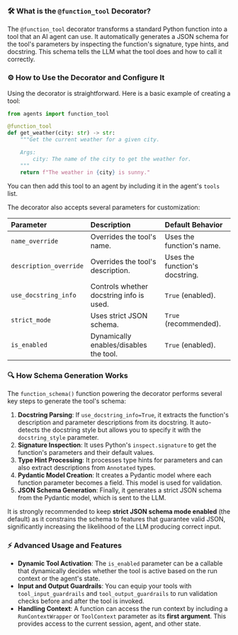 
### 🛠️ What is the `@function_tool` Decorator?

The `@function_tool` decorator transforms a standard Python function into a tool that an AI agent can use. It automatically generates a JSON schema for the tool's parameters by inspecting the function's signature, type hints, and docstring. This schema tells the LLM what the tool does and how to call it correctly.

### ⚙️ How to Use the Decorator and Configure It

Using the decorator is straightforward. Here is a basic example of creating a tool:

```python
from agents import function_tool

@function_tool
def get_weather(city: str) -> str:
    """Get the current weather for a given city.

    Args:
        city: The name of the city to get the weather for.
    """
    return f"The weather in {city} is sunny."
```

You can then add this tool to an agent by including it in the agent's `tools` list.

The decorator also accepts several parameters for customization:

| Parameter | Description | Default Behavior |
| :--- | :--- | :--- |
| `name_override` | Overrides the tool's name. | Uses the function's name. |
| `description_override` | Overrides the tool's description. | Uses the function's docstring. |
| `use_docstring_info` | Controls whether docstring info is used. | `True` (enabled). |
| `strict_mode` | Uses strict JSON schema. | `True` (recommended). |
| `is_enabled` | Dynamically enables/disables the tool. | `True` (enabled). |


### 🔍 How Schema Generation Works

The `function_schema()` function powering the decorator performs several key steps to generate the tool's schema:

1.  **Docstring Parsing**: If `use_docstring_info=True`, it extracts the function's description and parameter descriptions from its docstring. It auto-detects the docstring style but allows you to specify it with the `docstring_style` parameter.
2.  **Signature Inspection**: It uses Python's `inspect.signature` to get the function's parameters and their default values.
3.  **Type Hint Processing**: It processes type hints for parameters and can also extract descriptions from `Annotated` types.
4.  **Pydantic Model Creation**: It creates a Pydantic model where each function parameter becomes a field. This model is used for validation.
5.  **JSON Schema Generation**: Finally, it generates a strict JSON schema from the Pydantic model, which is sent to the LLM.

It is strongly recommended to keep **strict JSON schema mode enabled** (the default) as it constrains the schema to features that guarantee valid JSON, significantly increasing the likelihood of the LLM producing correct input.

### ⚡ Advanced Usage and Features

-   **Dynamic Tool Activation**: The `is_enabled` parameter can be a callable that dynamically decides whether the tool is active based on the run context or the agent's state.
-   **Input and Output Guardrails**: You can equip your tools with `tool_input_guardrails` and `tool_output_guardrails` to run validation checks before and after the tool is invoked.
-   **Handling Context**: A function can access the run context by including a `RunContextWrapper` or `ToolContext` parameter as its **first argument**. This provides access to the current session, agent, and other state.

